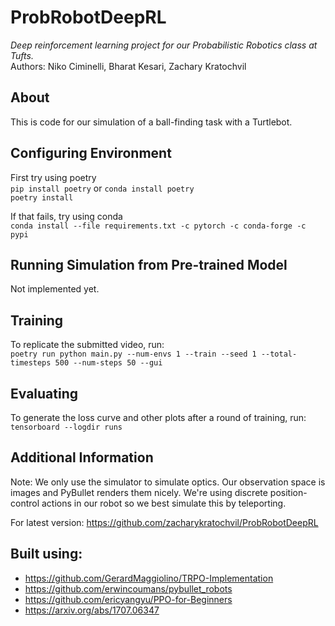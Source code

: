 # ProbRobotDeepRL
*Deep reinforcement learning project for our Probabilistic Robotics class at Tufts.*  
Authors: Niko Ciminelli, Bharat Kesari, Zachary Kratochvil

## About  
This is code for our simulation of a ball-finding task with a Turtlebot.

## Configuring Environment
First try using poetry  
` pip install poetry ` or ` conda install poetry `  
` poetry install `

If that fails, try using conda  
` conda install --file requirements.txt -c pytorch -c conda-forge -c pypi `

## Running Simulation from Pre-trained Model
Not implemented yet.

## Training
To replicate the submitted video, run:  
` poetry run python main.py --num-envs 1 --train --seed 1 --total-timesteps 500 --num-steps 50 --gui `

## Evaluating
To generate the loss curve and other plots after a round of training, run:  
` tensorboard --logdir runs `

## Additional Information
Note: We only use the simulator to
simulate optics. Our observation space is images and PyBullet
renders them nicely. We're using discrete position-control
actions in our robot so we best simulate this by teleporting.

For latest version: https://github.com/zacharykratochvil/ProbRobotDeepRL

## Built using:
* https://github.com/GerardMaggiolino/TRPO-Implementation
* https://github.com/erwincoumans/pybullet_robots
* https://github.com/ericyangyu/PPO-for-Beginners
* https://arxiv.org/abs/1707.06347
